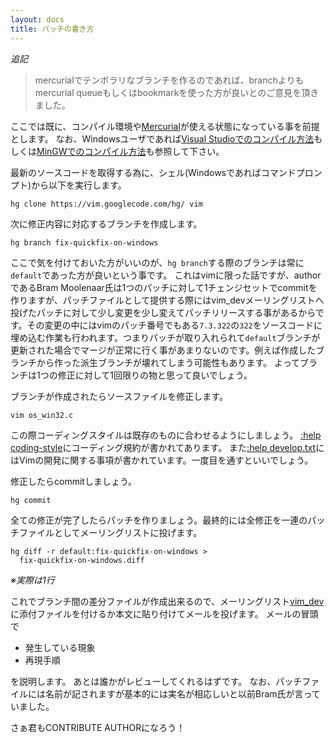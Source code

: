 ```yaml
---
layout: docs
title: パッチの書き方
---
```


*追記*
> mercurialでテンポラリなブランチを作るのであれば、branchよりもmercurial queueもしくはbookmarkを使った方が良いとのご意見を頂きました。

ここでは既に、コンパイル環境や[Mercurial](http://mercurial.selenic.com/)が使える状態になっている事を前提とします。
なお、Windowsユーザであれば[Visual Studioでのコンパイル方法](http://vim-jp.org/docs/build_windows_msvc.html)もしくは[MinGWでのコンパイル方法](http://vim-jp.org/docs/build_windows_mingw.html)も参照して下さい。

最新のソースコードを取得する為に、シェル(Windowsであればコマンドプロンプト)から以下を実行します。

	hg clone https://vim.googlecode.com/hg/ vim

次に修正内容に対応するブランチを作成します。

    hg branch fix-quickfix-on-windows

ここで気を付けておいた方がいいのが、`hg branch`する際のブランチは常に`default`であった方が良いという事です。
これはvimに限った話ですが、authorであるBram Moolenaar氏は1つのパッチに対して1チェンジセットでcommitを作りますが、パッチファイルとして提供する際にはvim\_devメーリングリストへ投げたパッチに対して少し変更を少し変えてパッチリリースする事があるからです。その変更の中にはvimのパッチ番号でもある`7.3.322`の`322`をソースコードに埋め込む作業も行われます。つまりパッチが取り入れられて`default`ブランチが更新された場合でマージが正常に行く事があまりないのです。例えば作成したブランチから作った派生ブランチが壊れてしまう可能性もあります。
よってブランチは1つの修正に対して1回限りの物と思って良いでしょう。

ブランチが作成されたらソースファイルを修正します。

    vim os_win32.c

この際コーディングスタイルは既存のものに合わせるようにしましょう。
[:help coding-style](http://vim-jp.org/vimdoc-ja/develop.html#coding-style)にコーディング規約が書かれてあります。
また[:help develop.txt](http://vim-jp.org/vimdoc-ja/develop.html)にはVimの開発に関する事項が書かれています。一度目を通すといいでしょう。

修正したらcommitしましょう。

    hg commit

全ての修正が完了したらパッチを作りましょう。最終的には全修正を一連のパッチファイルとしてメーリングリストに投げます。

    hg diff -r default:fix-quickfix-on-windows >
	  fix-quickfix-on-windows.diff

*※実際は1行*

これでブランチ間の差分ファイルが作成出来るので、メーリングリスト[vim\_dev](https://groups.google.com/forum/#!forum/vim_dev)に添付ファイルを付けるか本文に貼り付けてメールを投げます。
メールの冒頭で

- 発生している現象
- 再現手順

を説明します。
あとは誰かがレビューしてくれるはずです。
なお、パッチファイルには名前が記されますが基本的には実名が相応しいと以前Bram氏が言っていました。

さぁ君もCONTRIBUTE AUTHORになろう！
